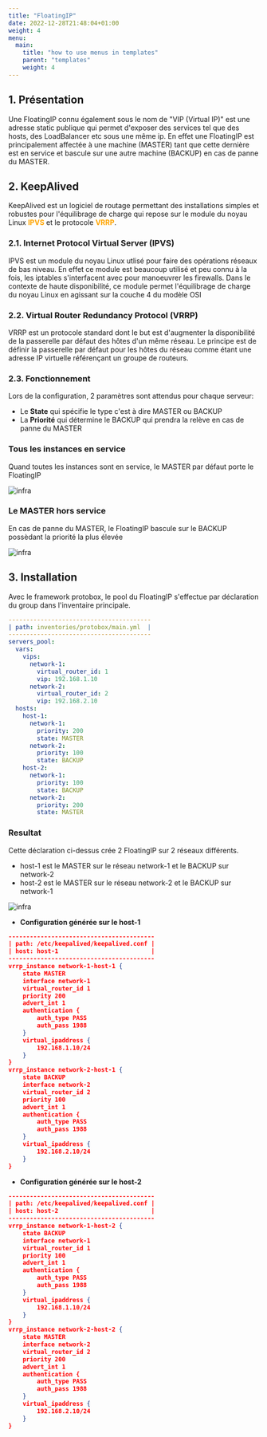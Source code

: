```yaml
---
title: "FloatingIP"
date: 2022-12-28T21:48:04+01:00
weight: 4
menu:
  main:
    title: "how to use menus in templates"
    parent: "templates"
    weight: 4
---
```

## 1. Présentation
Une FloatingIP connu également sous le nom de "VIP (Virtual IP)" est une adresse static publique qui permet d'exposer des services tel que des hosts, des LoadBalancer etc sous une même ip. En effet une FloatingIP est principalement affectée à une machine (MASTER) tant que cette dernière est en service et bascule sur une autre machine (BACKUP) en cas de panne du MASTER. 

## 2. KeepAlived
KeepAlived est un logiciel de routage permettant des installations simples et robustes pour l'équilibrage de charge qui repose sur le module du noyau Linux <span style="color:orange;font-weight:Bold">IPVS</span> et le protocole <span style="color:orange;font-weight:Bold">VRRP</span>.

### 2.1. Internet Protocol Virtual Server (IPVS)
IPVS est un module du noyau Linux utlisé pour faire des opérations réseaux de bas niveau. En effet ce module est beaucoup utilisé et peu connu à la fois, les iptables s'interfacent avec pour manoeuvrer les firewalls. Dans le contexte de haute disponibilité, ce module permet l'équilibrage de charge du noyau Linux en agissant sur la couche 4 du modèle OSI

### 2.2. Virtual Router Redundancy Protocol (VRRP)
VRRP est un protocole standard dont le but est d'augmenter la disponibilité de la passerelle par défaut des hôtes d'un même réseau. Le principe est de définir la passerelle par défaut pour les hôtes du réseau comme étant une adresse IP virtuelle référençant un groupe de routeurs.

### 2.3. Fonctionnement
Lors de la configuration, 2 paramètres sont attendus pour chaque serveur:
- Le **State** qui spécifie le type c'est à dire MASTER ou BACKUP
- La **Priorité** qui détermine le BACKUP qui prendra la relève en cas de panne du MASTER

### Tous les instances en service
Quand toutes les instances sont en service, le MASTER par défaut porte le FloatingIP

![infra](images/vip-1.png)
### Le MASTER hors service
En cas de panne du MASTER, le FloatingIP bascule sur le BACKUP possèdant la priorité la plus élevée

![infra](images/vip-2.png)

## 3. Installation
Avec le framework protobox, le pool du FloatingIP s'effectue par déclaration du group dans l'inventaire principale.

```yml
----------------------------------------
| path: inventories/protobox/main.yml  |
----------------------------------------
servers_pool:
  vars:
    vips:
      network-1:
        virtual_router_id: 1
        vip: 192.168.1.10
      network-2:
        virtual_router_id: 2
        vip: 192.168.2.10
  hosts:
    host-1:
      network-1:
        priority: 200
        state: MASTER
      network-2:
        priority: 100
        state: BACKUP
    host-2:
      network-1:
        priority: 100
        state: BACKUP
      network-2:
        priority: 200
        state: MASTER
```
### Resultat
Cette déclaration ci-dessus crée 2 FloatingIP sur 2 réseaux différents.
- host-1 est le MASTER sur le réseau network-1 et le BACKUP sur network-2
- host-2 est le MASTER sur le réseau network-2 et le BACKUP sur network-1

![infra](images/vip-3.png)


- **Configuration générée sur le host-1**
```json
-----------------------------------------
| path: /etc/keepalived/keepalived.conf |
| host: host-1                          |
-----------------------------------------
vrrp_instance network-1-host-1 {
    state MASTER
    interface network-1
    virtual_router_id 1
    priority 200
    advert_int 1
    authentication {
        auth_type PASS
        auth_pass 1988
    }
    virtual_ipaddress {
        192.168.1.10/24
    }
}
vrrp_instance network-2-host-1 {
    state BACKUP
    interface network-2
    virtual_router_id 2
    priority 100
    advert_int 1
    authentication {
        auth_type PASS
        auth_pass 1988
    }
    virtual_ipaddress {
        192.168.2.10/24
    }
}
```

- **Configuration générée sur le host-2**

```json
-----------------------------------------
| path: /etc/keepalived/keepalived.conf |
| host: host-2                          |
-----------------------------------------
vrrp_instance network-1-host-2 {
    state BACKUP
    interface network-1
    virtual_router_id 1
    priority 100
    advert_int 1
    authentication {
        auth_type PASS
        auth_pass 1988
    }
    virtual_ipaddress {
        192.168.1.10/24
    }
}
vrrp_instance network-2-host-2 {
    state MASTER
    interface network-2
    virtual_router_id 2
    priority 200
    advert_int 1
    authentication {
        auth_type PASS
        auth_pass 1988
    }
    virtual_ipaddress {
        192.168.2.10/24
    }
}
```
